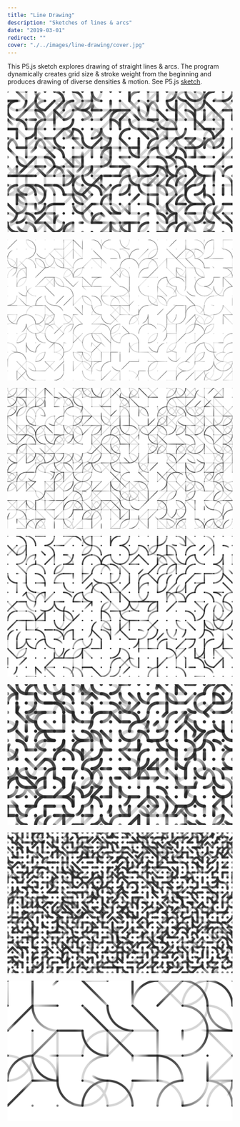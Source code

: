 ```yaml
---
title: "Line Drawing"
description: "Sketches of lines & arcs"
date: "2019-03-01"
redirect: ""
cover: "./../images/line-drawing/cover.jpg"
---
```

<div class="text">
This P5.js sketch explores drawing of straight lines & arcs. The program dynamically creates grid size & stroke weight from the beginning and produces drawing of diverse densities & motion. See P5.js <a href="https://editor.p5js.org/yuin/sketches/SyLCrVJbN" target="_blank">sketch</a>.
</div>

![Line Drawing](./../images/line-drawing/canvas(6).jpg)

![Line Drawing](./../images/line-drawing/canvas(8).jpg)

![Line Drawing](./../images/line-drawing/canvas(12).jpg)

![Line Drawing](./../images/line-drawing/canvas(13).jpg)

![Line Drawing](./../images/line-drawing/canvas(25).jpg)

![Line Drawing](./../images/line-drawing/canvas(29).jpg)

![Line Drawing](./../images/line-drawing/canvas(26).jpg)
